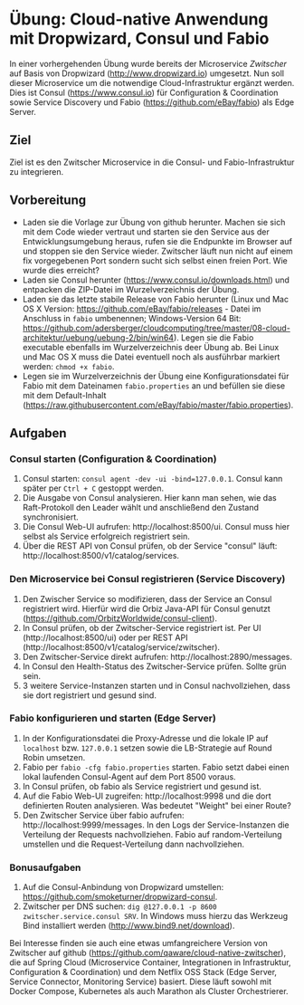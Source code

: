 # Übung: Cloud-native Anwendung mit Dropwizard, Consul und Fabio

In einer vorhergehenden Übung wurde bereits der Microservice _Zwitscher_ auf Basis von Dropwizard
(http://www.dropwizard.io) umgesetzt. Nun soll dieser Microservice um die notwendige Cloud-Infrastruktur
ergänzt werden. Dies ist Consul (https://www.consul.io) für Configuration & Coordination sowie Service Discovery
und Fabio (https://github.com/eBay/fabio) als Edge Server.

## Ziel
Ziel ist es den Zwitscher Microservice in die Consul- und Fabio-Infrastruktur zu integrieren.

## Vorbereitung
 * Laden sie die Vorlage zur Übung von github herunter. Machen sie sich mit dem Code wieder vertraut und starten sie den Service aus der Entwicklungsumgebung heraus, rufen sie die Endpunkte im Browser auf und stoppen sie den Service wieder. Zwitscher läuft nun nicht auf einem fix vorgegebenen Port sondern sucht sich selbst einen freien Port. Wie wurde dies erreicht?
 * Laden sie Consul herunter (https://www.consul.io/downloads.html) und entpacken die ZIP-Datei im Wurzelverzeichnis der Übung.
 * Laden sie das letzte stabile Release von Fabio herunter (Linux und Mac OS X Version: https://github.com/eBay/fabio/releases - Datei im Anschluss in `fabio` umbenennen; Windows-Version 64 Bit: https://github.com/adersberger/cloudcomputing/tree/master/08-cloud-architektur/uebung/uebung-2/bin/win64). Legen sie die Fabio executable ebenfalls im Wurzelverzeichnis deer Übung ab. Bei Linux und Mac OS X muss die Datei eventuell noch als ausführbar markiert werden: `chmod +x fabio`.
 * Legen sie im Wurzelverzeichnis der Übung eine Konfigurationsdatei für Fabio mit dem Dateinamen `fabio.properties` an und befüllen sie diese mit dem Default-Inhalt
 (https://raw.githubusercontent.com/eBay/fabio/master/fabio.properties).

## Aufgaben

### Consul starten (Configuration & Coordination)
 1. Consul starten: `consul agent -dev -ui -bind=127.0.0.1`. Consul kann später per `Ctrl + C` gestoppt werden.
 2. Die Ausgabe von Consul analysieren. Hier kann man sehen, wie das Raft-Protokoll den Leader wählt und anschließend den Zustand synchronisiert.
 3. Die Consul Web-UI aufrufen: http://localhost:8500/ui. Consul muss hier selbst als Service erfolgreich registriert sein.
 4. Über die REST API von Consul prüfen, ob der Service "consul" läuft: http://localhost:8500/v1/catalog/services.

### Den Microservice bei Consul registrieren (Service Discovery)
 1. Den Zwischer Service so modifizieren, dass der Service an Consul registriert wird.
 Hierfür wird die Orbiz Java-API für Consul genutzt (https://github.com/OrbitzWorldwide/consul-client).
 2. In Consul prüfen, ob der Zwitscher-Service registriert ist. Per UI (http://localhost:8500/ui) oder per REST API (http://localhost:8500/v1/catalog/service/zwitscher).
 3. Den Zwitscher-Service direkt aufrufen: http://localhost:2890/messages.
 4. In Consul den Health-Status des Zwitscher-Service prüfen. Sollte grün sein.
 5. 3 weitere Service-Instanzen starten und in Consul nachvollziehen, dass sie dort registriert und gesund sind.

### Fabio konfigurieren und starten (Edge Server)
 1. In der Konfigurationsdatei die Proxy-Adresse und die lokale IP auf `localhost` bzw. `127.0.0.1` setzen
 sowie die LB-Strategie auf Round Robin umsetzen.
 2. Fabio per `fabio -cfg fabio.properties` starten. Fabio setzt dabei einen lokal laufenden Consul-Agent auf dem Port 8500 voraus.
 3. In Consul prüfen, ob fabio als Service registriert und gesund ist.
 4. Auf die Fabio Web-UI zugreifen: http://localhost:9998 und die dort definierten Routen analysieren.
 Was bedeutet "Weight" bei einer Route?
 5. Den Zwitscher Service über fabio aufrufen: http://localhost:9999/messages. In den Logs der Service-Instanzen
   die Verteilung der Requests nachvollziehen. Fabio auf random-Verteilung umstellen und die Request-Verteilung dann
   nachvollziehen.

### Bonusaufgaben
  1. Auf die Consul-Anbindung von Dropwizard umstellen: https://github.com/smoketurner/dropwizard-consul.
  2. Zwitscher per DNS suchen: `dig @127.0.0.1 -p 8600 zwitscher.service.consul SRV`.
    In Windows muss hierzu das Werkzeug Bind installiert werden (http://www.bind9.net/download).

Bei Interesse finden sie auch eine etwas umfangreichere Version von Zwitscher auf github (https://github.com/qaware/cloud-native-zwitscher),
die auf Spring Cloud (Microservice Container, Integrationen in Infrastruktur, Configuration & Coordination)
und dem Netflix OSS Stack (Edge Server, Service Connector, Monitoring Service) basiert. Diese läuft sowohl mit Docker Compose, Kubernetes als auch Marathon als Cluster Orchestrierer.
